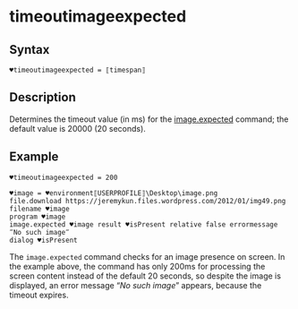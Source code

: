 # timeoutimageexpected

## Syntax

```G1ANT
♥timeoutimageexpected = ⟦timespan⟧
```

## Description

Determines the timeout value (in ms) for the [image.expected](../G1ANT.Addon.Images/Commands/ImageExpectedCommand.md) command; the default value is 20000 (20 seconds).

## Example

```G1ANT
♥timeoutimageexpected = 200

♥image = ♥environment⟦USERPROFILE⟧\Desktop\image.png
file.download https://jeremykun.files.wordpress.com/2012/01/img49.png filename ♥image
program ♥image
image.expected ♥image result ♥isPresent relative false errormessage ‴No such image‴
dialog ♥isPresent
```

The `image.expected` command checks for an image presence on screen. In the example above, the command has only 200ms for processing the screen content instead of the default 20 seconds, so despite the image is displayed, an error message “*No such image*” appears, because the timeout expires.

